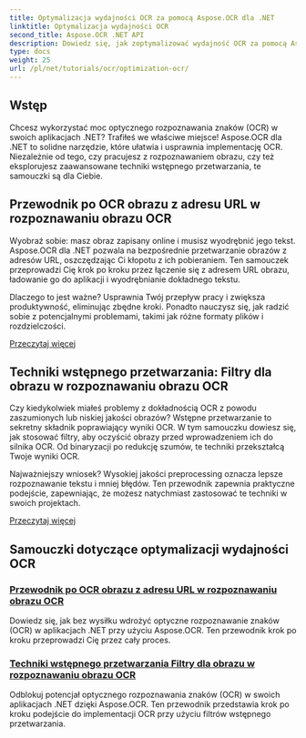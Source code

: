 ```yaml
---
title: Optymalizacja wydajności OCR za pomocą Aspose.OCR dla .NET
linktitle: Optymalizacja wydajności OCR
second_title: Aspose.OCR .NET API
description: Dowiedz się, jak zoptymalizować wydajność OCR za pomocą Aspose.OCR dla .NET. Nasze szczegółowe samouczki obejmują rozpoznawanie obrazu, filtry wstępnego przetwarzania i praktyczne kroki implementacji.
type: docs
weight: 25
url: /pl/net/tutorials/ocr/optimization-ocr/
---
```

## Wstęp

Chcesz wykorzystać moc optycznego rozpoznawania znaków (OCR) w swoich aplikacjach .NET? Trafiłeś we właściwe miejsce! Aspose.OCR dla .NET to solidne narzędzie, które ułatwia i usprawnia implementację OCR. Niezależnie od tego, czy pracujesz z rozpoznawaniem obrazu, czy też eksplorujesz zaawansowane techniki wstępnego przetwarzania, te samouczki są dla Ciebie.

## Przewodnik po OCR obrazu z adresu URL w rozpoznawaniu obrazu OCR

Wyobraź sobie: masz obraz zapisany online i musisz wyodrębnić jego tekst. Aspose.OCR dla .NET pozwala na bezpośrednie przetwarzanie obrazów z adresów URL, oszczędzając Ci kłopotu z ich pobieraniem. Ten samouczek przeprowadzi Cię krok po kroku przez łączenie się z adresem URL obrazu, ładowanie go do aplikacji i wyodrębnianie dokładnego tekstu.

Dlaczego to jest ważne? Usprawnia Twój przepływ pracy i zwiększa produktywność, eliminując zbędne kroki. Ponadto nauczysz się, jak radzić sobie z potencjalnymi problemami, takimi jak różne formaty plików i rozdzielczości.

[Przeczytaj więcej](./guide-to-ocr-on-image-from-url/)

## Techniki wstępnego przetwarzania: Filtry dla obrazu w rozpoznawaniu obrazu OCR

Czy kiedykolwiek miałeś problemy z dokładnością OCR z powodu zaszumionych lub niskiej jakości obrazów? Wstępne przetwarzanie to sekretny składnik poprawiający wyniki OCR. W tym samouczku dowiesz się, jak stosować filtry, aby oczyścić obrazy przed wprowadzeniem ich do silnika OCR. Od binaryzacji po redukcję szumów, te techniki przekształcą Twoje wyniki OCR.

Najważniejszy wniosek? Wysokiej jakości preprocessing oznacza lepsze rozpoznawanie tekstu i mniej błędów. Ten przewodnik zapewnia praktyczne podejście, zapewniając, że możesz natychmiast zastosować te techniki w swoich projektach.

[Przeczytaj więcej](./preprocessing-techniques-filters-for-image/)

## Samouczki dotyczące optymalizacji wydajności OCR
### [Przewodnik po OCR obrazu z adresu URL w rozpoznawaniu obrazu OCR](./guide-to-ocr-on-image-from-url/)
Dowiedz się, jak bez wysiłku wdrożyć optyczne rozpoznawanie znaków (OCR) w aplikacjach .NET przy użyciu Aspose.OCR. Ten przewodnik krok po kroku przeprowadzi Cię przez cały proces.
### [Techniki wstępnego przetwarzania Filtry dla obrazu w rozpoznawaniu obrazu OCR](./preprocessing-techniques-filters-for-image/)
Odblokuj potencjał optycznego rozpoznawania znaków (OCR) w swoich aplikacjach .NET dzięki Aspose.OCR. Ten przewodnik przedstawia krok po kroku podejście do implementacji OCR przy użyciu filtrów wstępnego przetwarzania.